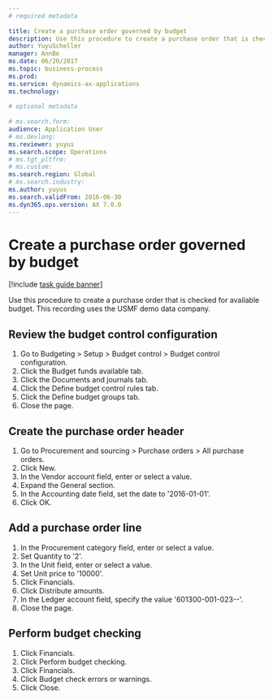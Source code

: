 ```yaml
--- 
# required metadata 
 
title: Create a purchase order governed by budget
description: Use this procedure to create a purchase order that is checked for available budget. 
author: YuyuScheller
manager: AnnBe 
ms.date: 06/20/2017
ms.topic: business-process 
ms.prod:  
ms.service: dynamics-ax-applications 
ms.technology:  
 
# optional metadata 
 
# ms.search.form:   
audience: Application User 
# ms.devlang:  
ms.reviewer: yuyus
ms.search.scope: Operations 
# ms.tgt_pltfrm:  
# ms.custom:  
ms.search.region: Global
# ms.search.industry: 
ms.author: yuyus
ms.search.validFrom: 2016-06-30 
ms.dyn365.ops.version: AX 7.0.0 
---
```

# Create a purchase order governed by budget

[!include [task guide banner](../../includes/task-guide-banner.md)]

Use this procedure to create a purchase order that is checked for available budget. This recording uses the USMF demo data company.


## Review the budget control configuration
1. Go to Budgeting > Setup > Budget control > Budget control configuration.
2. Click the Budget funds available tab.
3. Click the Documents and journals tab.
4. Click the Define budget control rules tab.
5. Click the Define budget groups tab.
6. Close the page.

## Create the purchase order header
1. Go to Procurement and sourcing > Purchase orders > All purchase orders.
2. Click New.
3. In the Vendor account field, enter or select a value.
4. Expand the General section.
5. In the Accounting date field, set the date to '2016-01-01'.
6. Click OK.

## Add a purchase order line
1. In the Procurement category field, enter or select a value.
2. Set Quantity to '2'.
3. In the Unit field, enter or select a value.
4. Set Unit price to '10000'.
5. Click Financials.
6. Click Distribute amounts.
7. In the Ledger account field, specify the value '601300-001-023--'.
8. Close the page.

## Perform budget checking
1. Click Financials.
2. Click Perform budget checking.
3. Click Financials.
4. Click Budget check errors or warnings.
5. Click Close.

